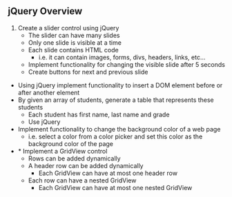 ## jQuery Overview

1. Create a slider control using jQuery
    * The slider can have many slides
    * Only one slide is visible at a time
    * Each slide contains HTML code
        * i.e. it can contain images, forms, divs, headers, links, etc…
    * Implement functionality for changing the visible slide after 5 seconds
    * Create buttons for next and previous slide
* Using jQuery implement functionality to insert a DOM element before or after another element
* By given an array of students, generate a table that represents these students
    * Each student has first name, last name and grade
    * Use jQuery
* Implement functionality to change the background color of a web page
    * i.e. select a color from a color picker and set this color as the background color of the page
* \* Implement a GridView control
    * Rows can be added dynamically
    * A header row can be added dynamically
        * Each GridView can have at most one header row
    * Each row can have  a nested GridView
        * Each GridView can have at most one nested GridView

